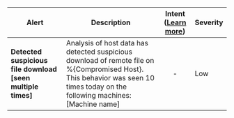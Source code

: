 |Alert|Description|Intent ([Learn more](#intentions))|Severity|
|----|----|:----:|--|
|**Detected suspicious file download [seen multiple times]**|Analysis of host data has detected suspicious download of remote file on %{Compromised Host}. This behavior was seen 10 times today on the following machines: [Machine name]|-|Low|
